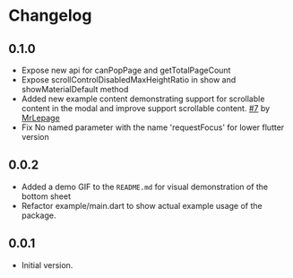 # Changelog

## 0.1.0
- Expose new api for canPopPage and getTotalPageCount
- Expose scrollControlDisabledMaxHeightRatio in show and showMaterialDefault method
- Added new example content demonstrating support for scrollable content in the modal and improve support scrollable content. [#7](https://github.com/danielkiing3/family_bottom_sheet/pull/7) by [MrLepage](https://github.com/MrLepage)
- Fix No named parameter with the name 'requestFocus' for lower flutter version

## 0.0.2

- Added a demo GIF to the `README.md` for visual demonstration of the bottom sheet
- Refactor example/main.dart to show actual example usage of the package.

## 0.0.1

- Initial version.